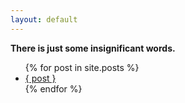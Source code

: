 ```yaml
---
layout: default
---
```

**There is just some insignificant words.**

<ul>
  {% for post in site.posts %}
    <li><a href="{{ post.url | prepend: site.baseurl }}">{ post }</a></li>
    {% endfor %}
</ul>
